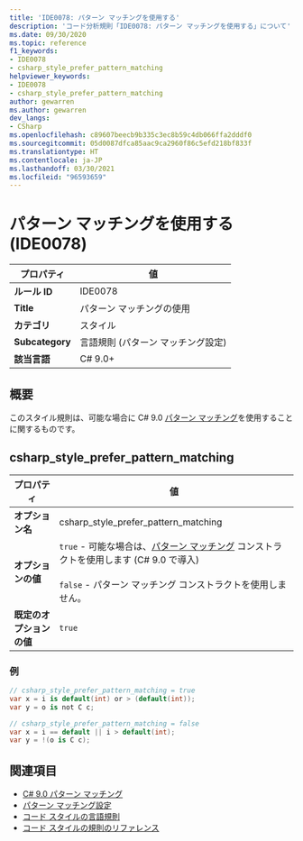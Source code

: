 ```yaml
---
title: 'IDE0078: パターン マッチングを使用する'
description: 'コード分析規則「IDE0078: パターン マッチングを使用する」について'
ms.date: 09/30/2020
ms.topic: reference
f1_keywords:
- IDE0078
- csharp_style_prefer_pattern_matching
helpviewer_keywords:
- IDE0078
- csharp_style_prefer_pattern_matching
author: gewarren
ms.author: gewarren
dev_langs:
- CSharp
ms.openlocfilehash: c89607beecb9b335c3ec8b59c4db066ffa2dddf0
ms.sourcegitcommit: 05d0087dfca85aac9ca2960f86c5efd218bf833f
ms.translationtype: HT
ms.contentlocale: ja-JP
ms.lasthandoff: 03/30/2021
ms.locfileid: "96593659"
---
```

# <a name="use-pattern-matching-ide0078"></a>パターン マッチングを使用する (IDE0078)

|プロパティ|値|
|-|-|
| **ルール ID** | IDE0078 |
| **Title** | パターン マッチングの使用 |
| **カテゴリ** | スタイル |
| **Subcategory** | 言語規則 (パターン マッチング設定) |
| **該当言語** | C# 9.0+ |

## <a name="overview"></a>概要

このスタイル規則は、可能な場合に C# 9.0 [パターン マッチング](../../../csharp/whats-new/csharp-9.md#pattern-matching-enhancements)を使用することに関するものです。

## <a name="csharp_style_prefer_pattern_matching"></a>csharp_style_prefer_pattern_matching

|プロパティ|値|
|-|-|
| **オプション名** | csharp_style_prefer_pattern_matching |
| **オプションの値** | `true` - 可能な場合は、[パターン マッチング](../../../csharp/whats-new/csharp-9.md#pattern-matching-enhancements) コンストラクトを使用します (C# 9.0 で導入)<br /><br />`false` - パターン マッチング コンストラクトを使用しません。 |
| **既定のオプションの値** | `true` |

### <a name="example"></a>例

```csharp
// csharp_style_prefer_pattern_matching = true
var x = i is default(int) or > (default(int));
var y = o is not C c;

// csharp_style_prefer_pattern_matching = false
var x = i == default || i > default(int);
var y = !(o is C c);
```

## <a name="see-also"></a>関連項目

- [C# 9.0 パターン マッチング](../../../csharp/whats-new/csharp-9.md#pattern-matching-enhancements)
- [パターン マッチング設定](pattern-matching-preferences.md)
- [コード スタイルの言語規則](language-rules.md)
- [コード スタイルの規則のリファレンス](index.md)
